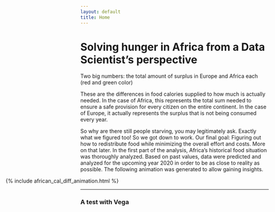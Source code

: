```yaml
---
layout: default
title: Home
---
```



# Solving hunger in Africa from a Data Scientist’s perspective

Two big numbers: the total amount of surplus in Europe and Africa each (red and green color)

These are the differences in food calories supplied to how much is actually needed. In the case of Africa, this represents the total sum needed to ensure a safe provision for every citizen on the entire continent. In the case of Europe, it actually represents the surplus that is not being consumed every year. 

So why are there still people starving, you may legitimately ask. Exactly what we figured too! So we got down to work. Our final goal: Figuring out how to redistribute food while minimizing the overall effort and costs. More on that later. 
In the first part of the analysis, Africa’s historical food situation was thoroughly analyzed. Based on past values, data were predicted and analyzed for the upcoming year 2020 in order to be as close to reality as possible. The following animation was generated to allow gaining insights.


<div style="margin-left: -150pt;">
{% include african_cal_diff_animation.html %}
</div>

-------------------------------

### A test with Vega
<div id="view"></div>
<script>
  vegaEmbed('#view', 'hello.json');
</script>